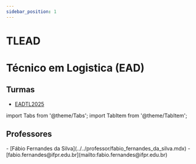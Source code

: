 ```yaml
---
sidebar_position: 1
---
```


# TLEAD

# Técnico em Logistica (EAD)

## Turmas

- [EADTL2025](eadtl2025)

import Tabs from '@theme/Tabs';
import TabItem from '@theme/TabItem';

## Professores

<Tabs>
  <TabItem value="nome" label="Nome" default>
    - [Fábio Fernandes da Silva](../../professor/fabio_fernandes_da_silva.mdx)
  </TabItem>
  <TabItem value="email" label="E-mail" default>
    - [fabio.fernandes@ifpr.edu.br](mailto:fabio.fernandes@ifpr.edu.br)
  </TabItem>
</Tabs>